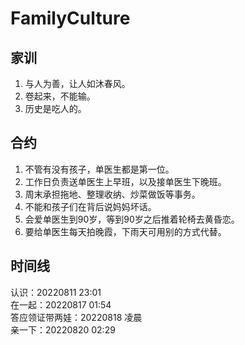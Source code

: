 # FamilyCulture

## 家训
1. 与人为善，让人如沐春风。
2. 卷起来，不能输。
3. 历史是吃人的。  

## 合约
1. 不管有没有孩子，单医生都是第一位。
2. 工作日负责送单医生上早班，以及接单医生下晚班。
3. 周末承担拖地、整理收纳、炒菜做饭等事务。
4. 不能和孩子们在背后说妈妈坏话。
5. 会爱单医生到90岁，等到90岁之后推着轮椅去黄昏恋。
6. 要给单医生每天拍晚霞，下雨天可用别的方式代替。  

## 时间线
认识：20220811 23:01  
在一起：20220817 01:54  
答应领证带两娃：20220818 凌晨  
亲一下：20220820 02:29  
